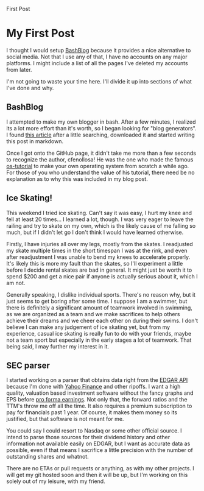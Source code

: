 First Post

# My First Post
I thought I would setup [BashBlog](https://github.com/cfenollosa/bashblog) because it provides a nice alternative to social media. Not that I use any of that, I have no accounts on any major platforms. I might include a list of all the pages I've deleted my accounts from later.

I'm not going to waste your time here. I'll divide it up into sections of what I've done and why.

## BashBlog
I attempted to make my own blogger in bash. After a few minutes, I realized its a lot more effort than it's worth, so I began looking for "blog generators". I found [this article](https://www.makeuseof.com/create-static-blog-linux-terminal-with-bashblog/) after a little searching, downloaded it and started writing this post in markdown.

Once I got onto the GitHub page, it didn't take me more than a few seconds to recognize the author, cfenollosa! He was the one who made the famous [os-tutorial](https://github.com/cfenollosa/os-tutorial) to make your own operating system from scratch a while ago. For those of you who understand the value of his tutorial, there need be no explanation as to why this was included in my blog post.

## Ice Skating!
This weekend I tried ice skating. Can't say it was easy, I hurt my knee and fell at least 20 times... I learned a lot, though. I was very eager to leave the railing and try to skate on my own, which is the likely cause of me falling so much, but if I didn't let go I don't think I would have learned otherwise.

Firstly, I have injuries all over my legs, mostly from the skates. I readjusted my skate multiple times in the short timespan I was at the rink, and even after readjustment I was unable to bend my knees to accelerate properly. It's likely this is more my fault than the skates, so I'll experiment a little before I decide rental skates are bad in general. It might just be worth it to spend $200 and get a nice pair if anyone is actually serious about it, which I am not.

Generally speaking, I dislike individual sports. There's no reason why, but it just seems to get boring after some time. I suppose I am a swimmer, but there is definitely a significant amount of teamwork involved in swimming, as we are organized as a team and we make sacrifices to help others achieve their dreams and we cheer each other on during their swims. I don't believe I can make any judgement of ice skating yet, but from my experience, casual ice skating is really fun to do with your friends, maybe not a team sport but especially in the early stages a lot of teamwork. That being said, I may further my interest in it.

## SEC parser
I started working on a parser that obtains data right from the [EDGAR API](https://www.sec.gov/edgar/sec-api-documentation) because I'm done with [Yahoo Finance](https://finance.yahoo.com) and other ripoffs. I want a high quality, valuation based investment software without the fancy graphs and EPS before [pro forma earnings](https://www.investopedia.com/articles/01/103101.asp). Not only that, the forward ratios and the TTM's throw me off all the time. It also requires a premium subscription to pay for financials past 1 year. Of course, it makes them money so its justified, but that software is not meant for me.

You could say I could resort to Nasdaq or some other official source. I intend to parse those sources for their dividend history and other information not available easily on EDGAR, but I want as accurate data as possible, even if that means I sacrifice a little precision with the number of outstanding shares and whatnot.

There are no ETAs or pull requests or anything, as with my other projects. I will get my git hosted soon and then it will be up, but I'm working on this solely out of my leisure, with my friend. 
